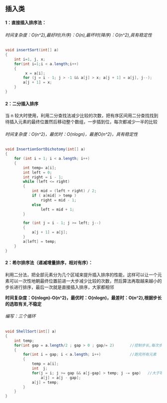 ## 插入类

#### 1：直接插入排序法：

###### 时间复杂度：O(n^2),最好时(升序)：O(n),最坏时(降序)：O(n^2),具有稳定性

```java
void insertSort(int[] a)
{
	int i=1, j, x;
	for(int i=1;i < a.length;i++)
	{
         x = a[i];
		for (j = i - 1; j > -1 && a[j] > x; a[j + 1] = a[j], j--);
		a[j + 1] = x;
	}
}
```



#### 2：二分插入排序

当 n 较大时使用，利用二分查找法减少比较的次数，把有序区间用二分查找找到待插入元素的最终位置然后移动整个数组，一步插到位，每次都减少一半的比较

###### 时间复杂度：O(n^2)，最优时：O(nlogn)，最差O(n^2)，具有稳定性

```java
void InsertionSortDichotomy(int[] a)
{
    for (int i = 1; i < a.length; i++)
    {
        int temp= a[i];                  
        int left = 0;                  
        int right = i - 1;               
        while (left <= right)         
        {
            int mid = (left + right) / 2;
            if ( a[mid] > temp )
                right = mid - 1;
            else
                left = mid + 1;
        }

        for (int j = i - 1; j >= left; j--)
        {
            a[j + 1] = a[j];
        }
        a[left] = temp;
	}
}
```



#### 2：希尔排序法（递减增量排序，相对有序）：

​	利用二分法，把全部元素分为几个区域来提升插入排序的性能，这样可以让一个元素可以一次性地朝最终位置前进一大步减少比较的次数，然后算法再取越来越小的步长进行排序，最后一次就是直接插入排序，大家都相邻
​	

**时间复杂度：O(nlogn)-O(n^2)，最优时：O(nlogn)，最差时：O(n^2),根据步长的选取有关,不稳定**

######     编写：三个循环

```java
void ShellSort(int[] a)
{
	int temp;
	for(int gap = a.length/2 ; gap > 0 ; gap/= 2) 		//控制步长,每次步长减少一半，最后递减到1
	{
		for(int i = gap; i < a.length; i++)		  	    //跑完所有元素
		{
			temp = a[i];
			int  j;
			for(j = i; j >= gap && a[j-gap] > temp; j -= gap)	//大于等于步长，因为第二次开始往后比
				a[j] = a[j - gap];
			a[j] = temp;
		}
	}
}
```


